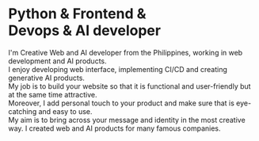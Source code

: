 <div>
  <h1>Python & Frontend &<br>Devops & AI developer</h1>
  <p>
    I'm Creative Web and AI developer from the Philippines, working in web development and AI products.<br>
    I enjoy developing web interface, implementing CI/CD and creating generative AI products.<br>
    My job is to build your website so that it is functional and user-friendly but at the same time
    attractive.<br>
    Moreover, I add personal touch to your product and make sure that is eye-catching and easy to use.<br>
    My aim is to bring across your message and identity in the most creative way. I created web and AI products for many famous
    companies.
  </p>
</div>
